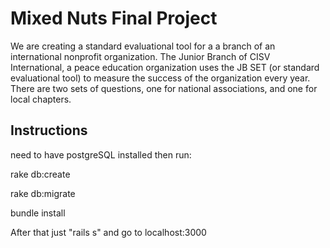 # Mixed Nuts Final Project
We are creating a standard evaluational tool for a a branch of an international nonprofit organization. The Junior Branch of CISV International, a peace education organization uses the JB SET (or standard evaluational tool) to measure the success of the organization every year.  There are two sets of questions, one for national associations, and one for local chapters.  

## Instructions

need to have postgreSQL installed then run:

rake db:create

rake db:migrate

bundle install

After that just "rails s" and go to localhost:3000
 

